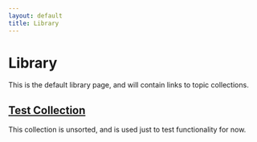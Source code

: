 ```yaml
---
layout: default
title: Library
---
```


# Library

This is the default library page, and will contain links to topic collections.

## [Test Collection](/library/testRefCollection)

This collection is unsorted, and is used just to test functionality for now.


